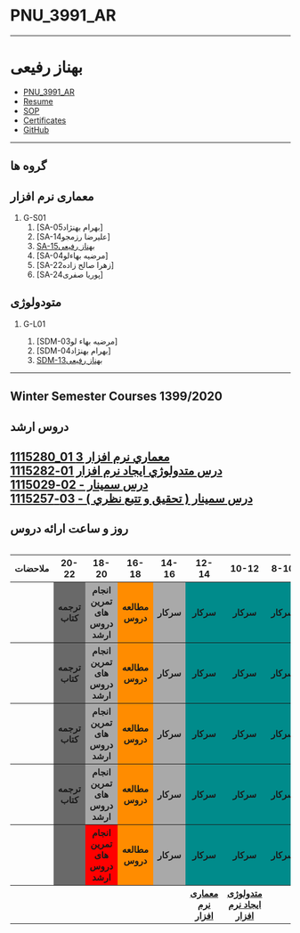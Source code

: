 # PNU_3991_AR
---------
# بهناز رفیعی

- [PNU_3991_AR](https://github.com/BehnazRafiei/PNU_3991_AR)
- [Resume](https://behnazrafiei.github.io/) 
- [SOP](https://behnazrafiei.github.io/SOP-for-PNU/)
- [Certificates](https://github.com/BehnazRafiei/Certificates)
- [GitHub](https://github.com/BehnazRafiei)
------------------
## گروه ها

## معماری نرم افزار
 
 1. G-S01
    1. [SA-05بهرام بهنژاد]
    1. [SA-14علیرضا رزمجو]
    1. [SA-15بهناز رفیعی](https://github.com/BehnazRafiei/PNU_3991_AR/tree/main/SoftwareArchitecture)    
    1. [SA-04مرضیه بهاءلو]
    1. [SA-22زهرا صالح زاده]
    1. [SA-24پوریا صفری]

## متودولوژی
 
 1. G-L01
         
    1. [SDM-03مرضیه بهاء لو]    
    2. [SDM-04بهرام بهنژاد]  
    1. [SDM-13بهناز رفیعی](https://github.com/BehnazRafiei/PNU_3991_AR/tree/main/SoftwareDevelopmentMethodologies)

    
------------------
## Winter Semester Courses 1399/2020

## دروس ارشد

[1115280_01	معماري نرم افزار	3](https://github.com/BehnazRafiei/PNU_3991_AR/tree/main/SoftwareArchitecture)
<br>
[ درس متدولوژي ايجاد نرم افزار  01-1115282](https://github.com/BehnazRafiei/PNU_3991_AR/tree/main/SoftwareDevelopmentMethodologies)
<br>
[درس سمینار - 02-1115029](https://github.com/BehnazRafiei/PNU_3991_AR/tree/main/MscSeminar-1)
<br>
[درس سمينار ( تحقيق و تتبع نظري ) - 03-1115257](https://github.com/BehnazRafiei/PNU_3991_AR/tree/main/MscSeminar-2)
<br>
--------------
## روز و ساعت ارائه دروس

<table style="width:100%">
 
<table style="width:100%" >
            <tr>
             <th >ملاحضات</th>
             <th >20-22</th>
             <th >18-20</th>
              <th >16-18</th>
              <th >14-16</th>
              <th >12-14</th>
              <th>10-12</th>
              <th>8-10</th>
              <th>روز</th>
            </tr>
            <tr>
              <th></th>
              <th style="background-color: dimgrey;">ترجمه کتاب</th>
              <th style="background-color: darkgray;">انجام تمرین های دروس ارشد</th>
              <th style="background-color: darkorange;">مطالعه دروس</th>
              <th style="background-color: darkgray;">سرکار</th>
              <th style="background-color: darkcyan;">سرکار</th>
              <th style="background-color: darkcyan;">سرکار</th>
              <th style="background-color: darkcyan;">سرکار</th>
              <th>شنبه</th>
            </tr>
             <tr>
                <th></th>
                <th style="background-color: dimgrey;">ترجمه کتاب</th>
                <th style="background-color: darkgray;">انجام تمرین های دروس ارشد</th>
                <th style="background-color: darkorange;">مطالعه دروس</th>
                <th style="background-color: darkgray;">سرکار</th>
                <th style="background-color: darkcyan;">سرکار</th>
                <th style="background-color: darkcyan;">سرکار</th>
                <th style="background-color: darkcyan;">سرکار</th>
              <th>یک شنبه</th>
            </tr>
             <tr>
               <th></th>
                <th style="background-color: dimgrey;">ترجمه کتاب</th>
                <th style="background-color: darkgray;">انجام تمرین های دروس ارشد</th>
                <th style="background-color: darkorange;">مطالعه دروس</th>
                <th style="background-color: darkgray;">سرکار</th>
                <th style="background-color: darkcyan;">سرکار</th>
                <th style="background-color: darkcyan;">سرکار</th>
                <th style="background-color: darkcyan;">سرکار</th>
              <th>دوشنبه</th>
            </tr>
            <tr>
                 <th></th>
                <th style="background-color: dimgrey;">ترجمه کتاب</th>
                <th style="background-color: darkgray;">انجام تمرین های دروس ارشد</th>
                <th style="background-color: darkorange;">مطالعه دروس</th>
                <th style="background-color: darkgray;">سرکار</th>
                <th style="background-color: darkcyan;">سرکار</th>
                <th style="background-color: darkcyan;">سرکار</th>
                <th style="background-color: darkcyan;">سرکار</th>
              <th>سه شنبه</th>
            </tr>
            <tr>
                <th></th>
                <th style="background-color: dimgrey;"></th>
                <th style="background-color:red;">انجام تمرین های دروس ارشد </th>
                <th style="background-color: darkorange;">مطالعه دروس</th>
                <th style="background-color: darkgray;">سرکار</th>
                <th style="background-color: darkcyan;">سرکار</th>
                <th style="background-color: darkcyan;">سرکار</th>
                <th style="background-color: darkcyan;">سرکار</th>
              <th>چهارشنبه</th>
            </tr>
            <tr>
                <th ></th>
                <th ></th>
                <th ></th>
                <th ></th>
                <th ></th>
                <th ><a  href="https://github.com/AliRazavi-edu/PNU_3991/tree/master/_MSc/SoftwareArchitecture">معماری نرم افزار</a></th>
                <th><a  href="https://github.com/AliRazavi-edu/PNU_3991/tree/master/_MSc/SoftwareDevelopmentMethodologies">متدولوژی ایجاد نرم افزار</a></th>
                <th ></th>
                <th>پنج شنبه</th>
           </tr>
</table>
